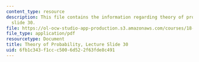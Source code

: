 ```yaml
---
content_type: resource
description: This file contains the information regarding theory of probability, lecture
  slide 30.
file: https://ol-ocw-studio-app-production.s3.amazonaws.com/courses/18-175-theory-of-probability-spring-2014/6fb1c343f1ccc5006d522f63fde8c491_MIT18_175S14_Lecture30.pdf
file_type: application/pdf
resourcetype: Document
title: Theory of Probability, Lecture Slide 30
uid: 6fb1c343-f1cc-c500-6d52-2f63fde8c491
---
```


